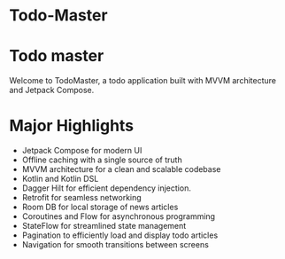 # Todo-Master

# Todo master
 Welcome to TodoMaster, a todo application built with MVVM architecture and Jetpack Compose.

# Major Highlights
   - Jetpack Compose for modern UI
   - Offline caching with a single source of truth
   - MVVM architecture for a clean and scalable codebase
   - Kotlin and Kotlin DSL
   - Dagger Hilt for efficient dependency injection.
   - Retrofit for seamless networking
   - Room DB for local storage of news articles
   - Coroutines and Flow for asynchronous programming
   - StateFlow for streamlined state management
   - Pagination to efficiently load and display todo articles
   - Navigation for smooth transitions between screens
